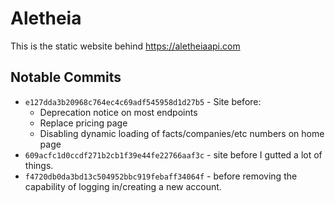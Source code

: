 # Aletheia
This is the static website behind https://aletheiaapi.com

## Notable Commits
- `e127dda3b20968c764ec4c69adf545958d1d27b5` - Site before:
    - Deprecation notice on most endpoints
    - Replace pricing page
    - Disabling dynamic loading of facts/companies/etc numbers on home page
- `609acfc1d0ccdf271b2cb1f39e44fe22766aaf3c` - site before I gutted a lot of things.
- `f4720db0da3bd13c504952bbc919febaff34064f` - before removing the capability of logging in/creating a new account.